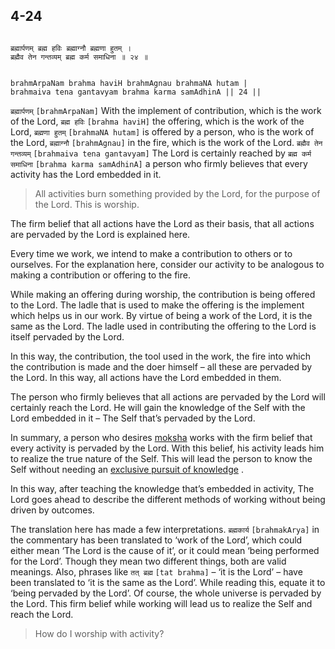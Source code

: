 ## 4-24


```shloka-sa

ब्रह्मार्पणम् ब्रह्म हविः ब्रह्माग्नौ ब्रह्मणा हुतम् ।
ब्रह्मैव तेन गन्तव्यम् ब्रह्म कर्म समाधिना ॥ २४ ॥

```
```shloka-sa-hk

brahmArpaNam brahma haviH brahmAgnau brahmaNA hutam |
brahmaiva tena gantavyam brahma karma samAdhinA || 24 ||

```
`ब्रह्मार्पणम्` `[brahmArpaNam]` With the implement of contribution, which is the work of the Lord, `ब्रह्म हविः` `[brahma haviH]` the offering, which is the work of the Lord, `ब्रह्मणा हुतम्` `[brahmaNA hutam]` is offered by a person, who is the work of the Lord, `ब्रह्माग्नौ` `[brahmAgnau]` in the fire, which is the work of the Lord. `ब्रह्मैव तेन गन्तव्यम्` `[brahmaiva tena gantavyam]` The Lord is certainly reached by `ब्रह्म कर्म समाधिना` `[brahma karma samAdhinA]` a person who firmly believes that every activity has the Lord embedded in it.


<a name='applnote_86'></a>
> All activities burn something provided by the Lord, for the purpose of the Lord. This is worship.



The firm belief that all actions have the Lord as their basis, that all actions are pervaded by the Lord is explained here.

Every time we work, we intend to make a contribution to others or to ourselves. For the explanation here, consider our activity to be analogous to making a contribution or offering to the fire.

While making an offering during worship, the contribution is being offered to the Lord. The ladle that is used to make the offering is the implement which helps us in our work. By virtue of being a work of the Lord, it is the same as the Lord. The ladle used in contributing the offering to the Lord is itself pervaded by the Lord.

In this way, the contribution, the tool used in the work, the fire into which the contribution is made and the doer himself – all these are pervaded by the Lord. In this way, all actions have the Lord embedded in them.

The person who firmly believes that all actions are pervaded by the Lord will certainly reach the Lord. He will gain the knowledge of the Self with the Lord embedded in it – The Self that’s pervaded by the Lord.

In summary, a person who desires 
[moksha](Moksha)
 works with the firm belief that every activity is pervaded by the Lord. With this belief, his activity leads him to realize the true nature of the Self. This will lead the person to know the Self without needing an 
[exclusive pursuit of knowledge](jnAnayOga_a_defn)
.

In this way, after teaching the knowledge that’s embedded in activity, The Lord goes ahead to describe the different methods of working without being driven by outcomes.


The translation here has made a few interpretations. 
`ब्रह्मकार्य` `[brahmakArya]`
 in the commentary has been translated to ‘work of the Lord’, which could either mean ‘The Lord is the cause of it’, or it could mean ‘being performed for the Lord’. Though they mean two different things, both are valid meanings. Also, phrases like 
`तत् ब्रह्म` `[tat brahma]`
 – ‘it is the Lord’ – have been translated to ‘it is the same as the Lord’. While reading this, equate it to ‘being pervaded by the Lord’. Of course, the whole universe is pervaded by the Lord. This firm belief while working will lead us to realize the Self and reach the Lord.



<a name='applopener_87'></a>
> How do I worship with activity?



